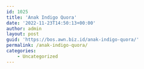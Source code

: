 ```yaml
---
id: 1025
title: 'Anak Indigo Quora'
date: '2022-11-23T14:50:13+00:00'
author: admin
layout: post
guid: 'https://bos.awn.biz.id/anak-indigo-quora/'
permalink: /anak-indigo-quora/
categories:
    - Uncategorized
---
```


